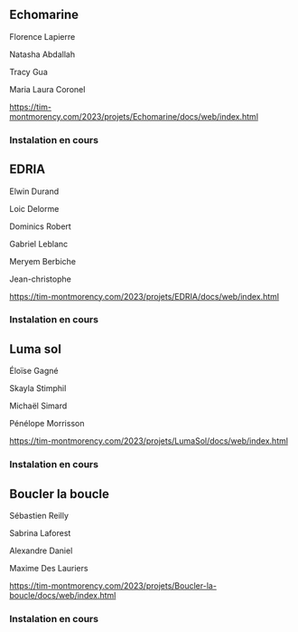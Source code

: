 <h2>Echomarine</h2>

Florence Lapierre

Natasha Abdallah

Tracy Gua

Maria Laura Coronel


https://tim-montmorency.com/2023/projets/Echomarine/docs/web/index.html

<h3>Instalation en cours<h3>
  
  

<h2>EDRIA</h2>

Elwin Durand

Loic Delorme

Dominics Robert

Gabriel Leblanc

Meryem Berbiche

Jean-christophe


https://tim-montmorency.com/2023/projets/EDRIA/docs/web/index.html
  
 <h3>Instalation en cours<h3>

<h2>Luma sol</h2>

Éloïse Gagné

Skayla Stimphil

Michaël Simard

Pénélope Morrisson

https://tim-montmorency.com/2023/projets/LumaSol/docs/web/index.html
   
  <h3>Instalation en cours<h3>

<h2>Boucler la boucle</h2>

Sébastien Reilly

Sabrina Laforest

Alexandre Daniel

Maxime Des Lauriers


https://tim-montmorency.com/2023/projets/Boucler-la-boucle/docs/web/index.html
    
   <h3>Instalation en cours<h3>

